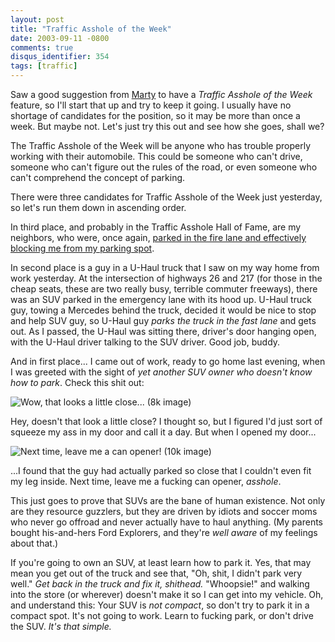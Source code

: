 ```yaml
---
layout: post
title: "Traffic Asshole of the Week"
date: 2003-09-11 -0800
comments: true
disqus_identifier: 354
tags: [traffic]
---
```

Saw a good suggestion from [Marty](http://www.mildperil.net/blog/) to
have a *Traffic Asshole of the Week* feature, so I'll start that up and
try to keep it going. I usually have no shortage of candidates for the
position, so it may be more than once a week. But maybe not. Let's just
try this out and see how she goes, shall we?

 The Traffic Asshole of the Week will be anyone who has trouble properly
working with their automobile. This could be someone who can't drive,
someone who can't figure out the rules of the road, or even someone who
can't comprehend the concept of parking.

 There were three candidates for Traffic Asshole of the Week just
yesterday, so let's run them down in ascending order.

 In third place, and probably in the Traffic Asshole Hall of Fame, are
my neighbors, who were, once again, [parked in the fire lane and
effectively blocking me from my parking
spot](/archive/2003/08/25/parking-in-the-fire-lane.aspx).

 In second place is a guy in a U-Haul truck that I saw on my way home
from work yesterday. At the intersection of highways 26 and 217 (for
those in the cheap seats, these are two really busy, terrible commuter
freeways), there was an SUV parked in the emergency lane with its hood
up. U-Haul truck guy, towing a Mercedes behind the truck, decided it
would be nice to stop and help SUV guy, so U-Haul guy *parks the truck
in the fast lane* and gets out. As I passed, the U-Haul was sitting
there, driver's door hanging open, with the U-Haul driver talking to the
SUV driver. Good job, buddy.

 And in first place... I came out of work, ready to go home last
evening, when I was greeted with the sight of *yet another SUV owner who
doesn't know how to park*. Check this shit out:

 ![Wow, that looks a little close... (8k
image)](https://hyqi8g.blu.livefilestore.com/y2prnNFIjtfTM-HoICM24i-dIVi0NUfobSlTD06MSq_fuqmnmCy2UGvCG5dMh1GaAs0PLu_CTsZ7_xDCMP-zlWdvIkIBblBJMgnLAgdJku3OaI/20030911closepark1.jpg?psid=1)

 Hey, doesn't that look a little close? I thought so, but I figured I'd
just sort of squeeze my ass in my door and call it a day. But when I
opened my door...

 ![Next time, leave me a can opener! (10k
image)](https://hyqi8g.blu.livefilestore.com/y2pgeVksS963HmlEeXXGfT0LMXCyXe9_xe80k5Pbjg4LVJjDuIdbK9r_3UqbB7yg3Nbj-U-6NoUppuu1KGzoBWIlcJ-LFZWvJPh-ySTe4nRsog/20030911closepark2.jpg?psid=1)

 ...I found that the guy had actually parked so close that I couldn't
even fit my leg inside. Next time, leave me a fucking can opener,
*asshole*.

 This just goes to prove that SUVs are the bane of human existence. Not
only are they resource guzzlers, but they are driven by idiots and
soccer moms who never go offroad and never actually have to haul
anything. (My parents bought his-and-hers Ford Explorers, and they're
*well aware* of my feelings about that.)

 If you're going to own an SUV, at least learn how to park it. Yes, that
may mean you get out of the truck and see that, "Oh, shit, I didn't park
very well." *Get back in the truck and fix it, shithead.* "Whoopsie!"
and walking into the store (or wherever) doesn't make it so I can get
into my vehicle. Oh, and understand this: Your SUV is *not compact*, so
don't try to park it in a compact spot. It's not going to work. Learn to
fucking park, or don't drive the SUV. *It's that simple.*
